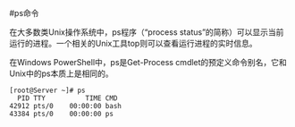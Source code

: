 #ps命令

  在大多数类Unix操作系统中，ps程序（“process status”的简称）可以显示当前运行的进程。一个相关的Unix工具top则可以查看运行进程的实时信息。

  在Windows PowerShell中，ps是Get-Process cmdlet的预定义命令别名，它和Unix中的ps本质上是相同的。

```shell
[root@Server ~]# ps
  PID TTY          TIME CMD
42912 pts/0    00:00:00 bash
43384 pts/0    00:00:00 ps
```
